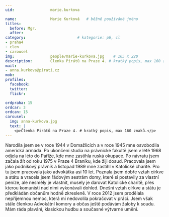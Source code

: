 ```yaml
---
uid:                marie.kurkova

name:               Marie Kurková  	# běžně používáné jméno
titles:
  before: Mgr.
  after:
category:                       # kategorie: p6, cl
- praha4
- clen
- carousel
img: 		        people/marie-kurkova.jpg    # 165 x 220
description:        Členka Pirátů na Praze 4. # kratký popis, max 160 znaků
mail:
- anna.kurkova@pirati.cz
mob: 			
profiles:
  facebook:
  twitter: 
  flickr: 

ordpraha: 15
ordcar: 3
ordcan: 15
carousel:
  img: anna-kurkova.jpg
  text: |
    <p>Členka Pirátů na Praze 4. # kratký popis, max 160 znaků.</p>
---
```

Narodila jsem se v roce 1944 v Domažlicích  a v roce 1945 mne osvobodila americká armáda.
Po ukončení studia na právnické fakultě jsem v létě 1968 odjela na léto do Paříže, kde mne zastihla ruská okupace. Po návratu jsem začala žít od roku 1975 v Praze 4 Braníku, kde žiji dosud.  Pracovala jsem jako podnikový právník a listopad 1989 mne zastihl v Katolické charitě. Pro tu jsem pracovala jako advokátka asi 10 let. Poznala jsem dobře vztah církve a státu a vracela jsem řádovým sestrám domy, které si postavily za vlastní peníze, ale nesměly je vlastnit, musely je darovat Katolické charitě, přes kterou komunisti nad nimi vykonávali dohled. Dnešní vztah církve a státu je předkládán občanům hodně zkresleně. V roce 2012 jsem prodělala nepříjemnou nemoc, která mi nedovolila pokračovat v práci. Jsem však stále členkou Advokátní komory a občas ještě podávám žaloby k soudu. Mám ráda plavání, klasickou hudbu a současné výtvarné umění. 

